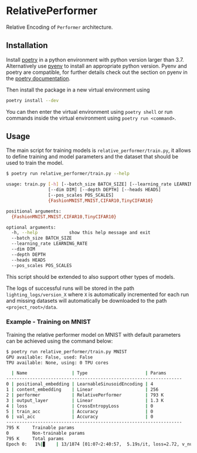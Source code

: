 # RelativePerformer
Relative Encoding of `Performer` architecture.

## Installation
Install [poetry](https://python-poetry.org/docs/#installation) in a python
environment with python version larger than $3.7$.
Alternatively use [pyenv](https://github.com/pyenv/pyenv) to install an
appropriate python version.  Pyenv and poetry are compatible, for further
details check out the section on pyenv in the [poetry
documentation](https://python-poetry.org/docs/managing-environments/).

Then install the package in a new virtual environment using
```bash
poetry install --dev
```

You can then enter the virtual environment using `poetry shell` or run commands
inside the virtual environment using `poetry run <command>`.

## Usage
The main script for training models is `relative_performer/train.py`, it allows
to define training and model parameters and the dataset that should be used to
train the model.

```bash
$ poetry run relative_performer/train.py --help

usage: train.py [-h] [--batch_size BATCH_SIZE] [--learning_rate LEARNING_RATE]
                [--dim DIM] [--depth DEPTH] [--heads HEADS]
                [--pos_scales POS_SCALES]
                {FashionMNIST,MNIST,CIFAR10,TinyCIFAR10}

positional arguments:
  {FashionMNIST,MNIST,CIFAR10,TinyCIFAR10}

optional arguments:
  -h, --help            show this help message and exit
  --batch_size BATCH_SIZE
  --learning_rate LEARNING_RATE
  --dim DIM
  --depth DEPTH
  --heads HEADS
  --pos_scales POS_SCALES
```

This script should be extended to also support other types of models.

The logs of successful runs will be stored in the path
`lighting_logs/version_X` where `X` is automatically incremented for each run
and missing datasets will automatically be downloaded to the path
`<project_root>/data`.

### Example - Training on MNIST
Training the relative performer model on MNIST with default parameters can be
achieved using the command below:

```bash
$ poetry run relative_performer/train.py MNIST
GPU available: False, used: False
TPU available: None, using: 0 TPU cores

  | Name                 | Type                      | Params
-------------------------------------------------------------------
0 | positional_embedding | LearnableSinusoidEncoding | 4
1 | content_embedding    | Linear                    | 256
2 | performer            | RelativePerformer         | 793 K
3 | output_layer         | Linear                    | 1.3 K
4 | loss                 | CrossEntropyLoss          | 0
5 | train_acc            | Accuracy                  | 0
6 | val_acc              | Accuracy                  | 0
-------------------------------------------------------------------
795 K     Trainable params
0         Non-trainable params
795 K     Total params
Epoch 0:   1%|▊    | 13/1874 [01:07<2:40:57,  5.19s/it, loss=2.72, v_num=11, train_acc_step=0.125]

```


